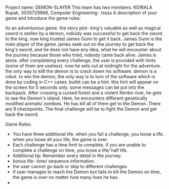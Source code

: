 Project name:   DEMON-SLAYER
This team has two members: KOIRALA Rupak, 3035729966, Computer Engineering
                         : tssss
A description of your game and introduce the game rules:

Its an adventurous game. the story plot- king's valuable as well as magical sword is stollen by a demon, nobody was successful to get back the sword to the king. now king trusted  James Gunn to get it back. James Gunn is the main player of the game. james seek out on the journey to get back the king's sword, and he does not have any idea, what he will encounter about the journey because those who tried, nobody came back alive. James is alone. after completeing every challenge, the user is provided with hints (some of them are useless). now he sets out at midnight for the adventure. the only way to killl the demon is to crack down his software. demon is a robot. to win the demon, the only way is to turn of the software which is done by coding in C++ cases. bullet can be a hint. this hint will appear on the screen for 5 seconds only. some messages can be put into the backpack. 
After crossing a cursed forest and a violent Nimbo river, he gets to see the Demon's island. Here, he encounters different genetically modified animals/ zombies. He has kill all of them get to the Demon. There are 9 checkpoints. The final challenge will be to fight the Demon and get back the sword. 

Game Rules:
- You have three additional life. when you fail a challenge, you loose a life. when you loose all your life, the game is over.
- Each challenge has a time limit to complete. if you are unable to complete a challenge on time, you loose a life/ half life.
- Additional tip: Remember every detail in the journey.
- bonus life- time/ sequence information. 
- the user cannot go back or skip to different challenges
- if user manages to reach the Demon but fails to kill the Demon on time, the game is over no matter how many lives he has. 
- 
